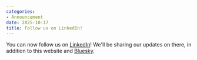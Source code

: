 ```yaml
---
categories: 
- Announcement
date: 2025-10-17
title: Follow us on LinkedIn!
---
```

You can now follow us on [LinkedIn](https://www.linkedin.com/company/molecular-oncology-almanac/?viewAsMember=true)! We'll be sharing our updates on there, in addition to this website and [Bluesky](https://bsky.app).
